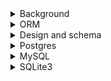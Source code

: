 <details>
<summary>Background</summary>

1. [[컴퓨터 공학] 어떻게 데이터베이스를 공부할 것인가?](https://covenant.tistory.com/108)
1. [데이터베이스 강의를 추천하는 것 보다 더 중요한 것](https://roka88.dev/123)
1. [(10분 CS지식) 쉽게설명하는 데이터 정규화](https://youtu.be/Y1FbowQRcmI)
1. [Database Index Fundamentals](https://youtu.be/xAQga907NVU)

</details>

<details>
<summary>ORM</summary>

1. [[gorm] gorm.Model 사용 및 삭제 시 주의할 점](https://zaccoding.tistory.com/35)

</details>

<details>
<summary>Design and schema</summary>

1. [개발시 데이터베이스 선택 가이드 (총정리)](https://youtu.be/ZVuHZ2Fjkl4)
1. [Database design](https://youtube.com/playlist?list=PL_c9BZzLwBRK0Pc28IdvPQizD2mJlgoID)
1. [Database Design - Introduction](https://youtu.be/e7Pr1VgPK4w)
1. [Database Design for Facebook: A Social Network Database Example](https://youtu.be/sougyTO_Wjw)
1. [How to Design a Database for Instagram](https://youtu.be/i_1CbyzzlDk)
1. [Github: colinhacks/zod](https://github.com/colinhacks/zod)

</details>

<details>
<summary>Postgres</summary>

1. [PostgreSQL Tutorial for Beginners | Learn SQL Queries using PostgreSQL and PgAdmin 4 | Beginner's Guide to PostgreSQ](https://youtube.com/playlist?list=PLS1QulWo1RIa-sDLWbP01sEnlm_Bxmvqs)

</details>

<details>
<summary>MySQL</summary>

1. [MySQL Complete Tutorial for Beginners 2022](https://youtube.com/playlist?list=PLjVLYmrlmjGeyCPgdHL2vWmEGKxcpsC0E)
1. [MySQL Workbench Tutorial](https://youtu.be/chezeWdTHbo)
1. [MySQL - The Basics // Learn SQL in 23 Easy Steps](https://youtu.be/Cz3WcZLRaWc)

</details>

<details>
<summary>SQLite3</summary>

1. [sqlite3 docs: DB Browser for SQLite](https://sqlitebrowser.org/)

</details>
